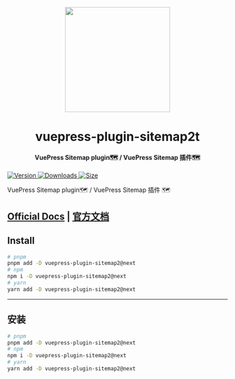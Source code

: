<!-- markdownlint-disable -->
<p align="center">
  <img width="240" src="https://vuepress-theme-hope.github.io/v2/logo.svg" style="text-align: center;">
</p>
<h1 align="center">vuepress-plugin-sitemap2t</h1>
<h4 align="center">VuePress Sitemap plugin🗺️ / VuePress Sitemap 插件🗺️</h4>

[![Version](https://img.shields.io/npm/v/vuepress-plugin-sitemap2/next.svg?style=flat-square&logo=npm) ![Downloads](https://img.shields.io/npm/dm/vuepress-plugin-sitemap2.svg?style=flat-square&logo=npm) ![Size](https://img.shields.io/bundlephobia/min/vuepress-plugin-sitemap2?style=flat-square&logo=npm)](https://www.npmjs.com/package/vuepress-plugin-sitemap2)

<!-- markdownlint-restore -->

VuePress Sitemap plugin🗺️ / VuePress Sitemap 插件 🗺️

## [Official Docs](https://vuepress-theme-hope.github.io/v2/sitemap/) | [官方文档](https://vuepress-theme-hope.gitee.io/v2/sitemap/zh/)

## Install

```bash
# pnpm
pnpm add -D vuepress-plugin-sitemap2@next
# npm
npm i -D vuepress-plugin-sitemap2@next
# yarn
yarn add -D vuepress-plugin-sitemap2@next
```

---

## 安装

```bash
# pnpm
pnpm add -D vuepress-plugin-sitemap2@next
# npm
npm i -D vuepress-plugin-sitemap2@next
# yarn
yarn add -D vuepress-plugin-sitemap2@next
```

